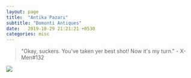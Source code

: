 ```yaml
---
layout: page
title:  "Antika Pazarı"
subtitle: "Bomonti Antiques"
date:   2019-10-29 21:21:21 +0530
categories: misc
---
```


> "Okay, suckers. You've taken yer best shot! Now it's my turn." - X-Men#132


<img src="{{ '/assets/img/wolvi.jpg' | prepend: site.baseurl }}" id="about-img">

